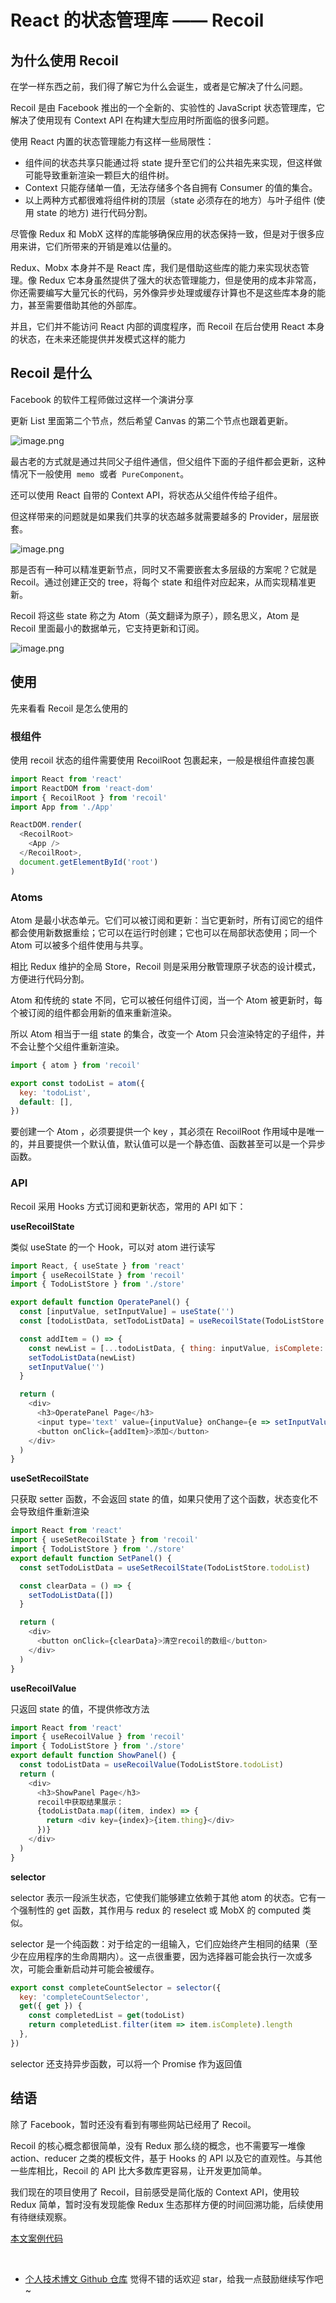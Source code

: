 # React 的状态管理库 —— Recoil

## 为什么使用 Recoil

在学一样东西之前，我们得了解它为什么会诞生，或者是它解决了什么问题。

Recoil 是由 Facebook 推出的一个全新的、实验性的 JavaScript 状态管理库，它解决了使用现有 Context API 在构建大型应用时所面临的很多问题。

使用 React 内置的状态管理能力有这样一些局限性：

- 组件间的状态共享只能通过将 state 提升至它们的公共祖先来实现，但这样做可能导致重新渲染一颗巨大的组件树。
- Context 只能存储单一值，无法存储多个各自拥有 Consumer 的值的集合。
- 以上两种方式都很难将组件树的顶层（state 必须存在的地方）与叶子组件 (使用 state 的地方) 进行代码分割。

尽管像 Redux 和 MobX 这样的库能够确保应用的状态保持一致，但是对于很多应用来讲，它们所带来的开销是难以估量的。

Redux、Mobx 本身并不是 React 库，我们是借助这些库的能力来实现状态管理。像 Redux 它本身虽然提供了强大的状态管理能力，但是使用的成本非常高，你还需要编写大量冗长的代码，另外像异步处理或缓存计算也不是这些库本身的能力，甚至需要借助其他的外部库。

并且，它们并不能访问 React 内部的调度程序，而 Recoil 在后台使用 React 本身的状态，在未来还能提供并发模式这样的能力

## Recoil 是什么

Facebook 的软件工程师做过这样一个演讲分享

更新 List 里面第二个节点，然后希望 Canvas 的第二个节点也跟着更新。

![image.png](https://p6-juejin.byteimg.com/tos-cn-i-k3u1fbpfcp/dffdc9d70f13441ea709b3451c7ebaf2~tplv-k3u1fbpfcp-watermark.image)

最古老的方式就是通过共同父子组件通信，但父组件下面的子组件都会更新，这种情况下一般使用  `memo`  或者  `PureComponent`。

还可以使用 React 自带的 Context API，将状态从父组件传给子组件。

但这样带来的问题就是如果我们共享的状态越多就需要越多的 Provider，层层嵌套。

![image.png](https://p1-juejin.byteimg.com/tos-cn-i-k3u1fbpfcp/9e40f5a99a2541bd9bc925c409d8c079~tplv-k3u1fbpfcp-watermark.image)

那是否有一种可以精准更新节点，同时又不需要嵌套太多层级的方案呢？它就是 Recoil。通过创建正交的 tree，将每个 state 和组件对应起来，从而实现精准更新。

Recoil 将这些 state 称之为 Atom（英文翻译为原子），顾名思义，Atom 是 Recoil 里面最小的数据单元，它支持更新和订阅。

![image.png](https://p1-juejin.byteimg.com/tos-cn-i-k3u1fbpfcp/02ae6efc1a48498289dd84db8d3c603d~tplv-k3u1fbpfcp-watermark.image)

## 使用

先来看看 Recoil 是怎么使用的

### 根组件

使用 recoil 状态的组件需要使用 RecoilRoot 包裹起来，一般是根组件直接包裹

```js
import React from 'react'
import ReactDOM from 'react-dom'
import { RecoilRoot } from 'recoil'
import App from './App'

ReactDOM.render(
  <RecoilRoot>
    <App />
  </RecoilRoot>,
  document.getElementById('root')
)
```

### Atoms

Atom 是最小状态单元。它们可以被订阅和更新：当它更新时，所有订阅它的组件都会使用新数据重绘；它可以在运行时创建；它也可以在局部状态使用；同一个 Atom 可以被多个组件使用与共享。

相比 Redux 维护的全局 Store，Recoil 则是采用分散管理原子状态的设计模式，方便进行代码分割。

Atom 和传统的 state 不同，它可以被任何组件订阅，当一个 Atom 被更新时，每个被订阅的组件都会用新的值来重新渲染。

所以 Atom 相当于一组 state 的集合，改变一个 Atom 只会渲染特定的子组件，并不会让整个父组件重新渲染。

```js
import { atom } from 'recoil'

export const todoList = atom({
  key: 'todoList',
  default: [],
})
```

要创建一个 Atom ，必须要提供一个 key ，其必须在 RecoilRoot 作用域中是唯一的，并且要提供一个默认值，默认值可以是一个静态值、函数甚至可以是一个异步函数。

### API

Recoil 采用 Hooks 方式订阅和更新状态，常用的 API 如下：

**useRecoilState**

类似 useState 的一个 Hook，可以对 atom 进行读写

```js
import React, { useState } from 'react'
import { useRecoilState } from 'recoil'
import { TodoListStore } from './store'

export default function OperatePanel() {
  const [inputValue, setInputValue] = useState('')
  const [todoListData, setTodoListData] = useRecoilState(TodoListStore.todoList)

  const addItem = () => {
    const newList = [...todoListData, { thing: inputValue, isComplete: false }]
    setTodoListData(newList)
    setInputValue('')
  }

  return (
    <div>
      <h3>OperatePanel Page</h3>
      <input type='text' value={inputValue} onChange={e => setInputValue(e.target.value)} />
      <button onClick={addItem}>添加</button>
    </div>
  )
}
```

**useSetRecoilState**

只获取 setter 函数，不会返回 state 的值，如果只使用了这个函数，状态变化不会导致组件重新渲染

```js
import React from 'react'
import { useSetRecoilState } from 'recoil'
import { TodoListStore } from './store'
export default function SetPanel() {
  const setTodoListData = useSetRecoilState(TodoListStore.todoList)

  const clearData = () => {
    setTodoListData([])
  }

  return (
    <div>
      <button onClick={clearData}>清空recoil的数组</button>
    </div>
  )
}
```

**useRecoilValue**

只返回 state 的值，不提供修改方法

```js
import React from 'react'
import { useRecoilValue } from 'recoil'
import { TodoListStore } from './store'
export default function ShowPanel() {
  const todoListData = useRecoilValue(TodoListStore.todoList)
  return (
    <div>
      <h3>ShowPanel Page</h3>
      recoil中获取结果展示：
      {todoListData.map((item, index) => {
        return <div key={index}>{item.thing}</div>
      })}
    </div>
  )
}
```

**selector**

selector 表示一段派生状态，它使我们能够建立依赖于其他 atom 的状态。它有一个强制性的 get 函数，其作用与 redux 的 reselect 或 MobX 的 computed 类似。

selector 是一个纯函数：对于给定的一组输入，它们应始终产生相同的结果（至少在应用程序的生命周期内）。这一点很重要，因为选择器可能会执行一次或多次，可能会重新启动并可能会被缓存。

```js
export const completeCountSelector = selector({
  key: 'completeCountSelector',
  get({ get }) {
    const completedList = get(todoList)
    return completedList.filter(item => item.isComplete).length
  },
})
```

selector 还支持异步函数，可以将一个 Promise 作为返回值

## 结语

除了 Facebook，暂时还没有看到有哪些网站已经用了 Recoil。

Recoil 的核心概念都很简单，没有 Redux 那么绕的概念，也不需要写一堆像 action、reducer 之类的模板文件，基于 Hooks 的 API 以及它的直观性。与其他一些库相比，Recoil 的 API 比大多数库更容易，让开发更加简单。

我们现在的项目使用了 Recoil，目前感受是简化版的 Context API，使用较 Redux 简单，暂时没有发现能像 Redux 生态那样方便的时间回溯功能，后续使用有待继续观察。

[本文案例代码](https://github.com/Jacky-Summer/recoil-tutorial)

<br>

- [个人技术博文 Github 仓库](https://github.com/Jacky-Summer/personal-blog)
  觉得不错的话欢迎 star，给我一点鼓励继续写作吧~
